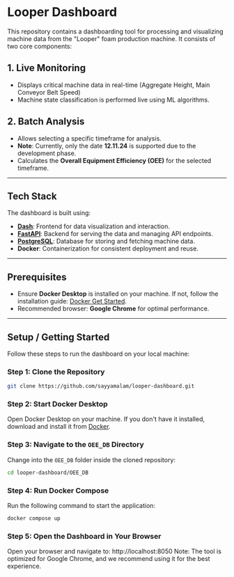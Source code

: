# Looper Dashboard

This repository contains a dashboarding tool for processing and visualizing machine data from the "Looper" foam production machine. It consists of two core components:

## 1. **Live Monitoring**
- Displays critical machine data in real-time (Aggregate Height, Main Conveyor Belt Speed)
- Machine state classification is performed live using ML algorithms.

## 2. **Batch Analysis**
- Allows selecting a specific timeframe for analysis.
- **Note**: Currently, only the date **12.11.24** is supported due to the development phase.
- Calculates the **Overall Equipment Efficiency (OEE)** for the selected timeframe.

---

## Tech Stack
The dashboard is built using:
- **[Dash](OEE_DB/dash/)**: Frontend for data visualization and interaction.
- **[FastAPI](OEE_DB/fastapi/)**: Backend for serving the data and managing API endpoints.
- **[PostgreSQL](OEE_DB/postgres_with_data/)**: Database for storing and fetching machine data.
- **Docker**: Containerization for consistent deployment and reuse.

---

## Prerequisites
- Ensure **Docker Desktop** is installed on your machine. If not, follow the installation guide: [Docker Get Started](https://www.docker.com/get-started/).
- Recommended browser: **Google Chrome** for optimal performance.

---

## Setup / Getting Started
Follow these steps to run the dashboard on your local machine:

### Step 1: Clone the Repository
```bash
git clone https://github.com/sayyamalam/looper-dashboard.git
```

### Step 2: Start Docker Desktop
Open Docker Desktop on your machine. 
If you don't have it installed, download and install it from [Docker](https://www.docker.com/get-started/).

### Step 3: Navigate to the `OEE_DB` Directory
Change into the `OEE_DB` folder inside the cloned repository:
```bash
cd looper-dashboard/OEE_DB
```

### Step 4: Run Docker Compose
Run the following command to start the application:
```bash
docker compose up
```

### Step 5: Open the Dashboard in Your Browser
Open your browser and navigate to: http://localhost:8050
Note: The tool is optimized for Google Chrome, and we recommend using it for the best experience.

